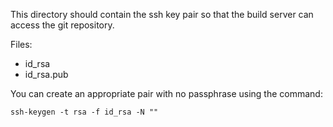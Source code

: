 This directory should contain the ssh key pair so that the build server can access the git repository.

Files:
 
  * id_rsa
  * id_rsa.pub

You can create an appropriate pair with no passphrase using the command:

```ssh-keygen -t rsa -f id_rsa -N ""```